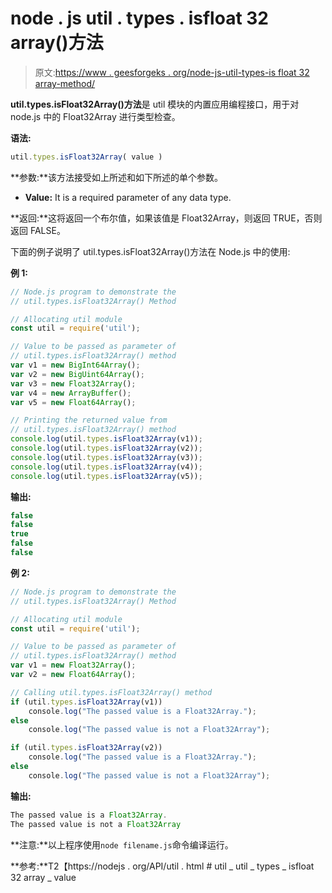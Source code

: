 # node . js util . types . isfloat 32 array()方法

> 原文:[https://www . geesforgeks . org/node-js-util-types-is float 32 array-method/](https://www.geeksforgeeks.org/node-js-util-types-isfloat32array-method/)

**util.types.isFloat32Array()方法**是 util 模块的内置应用编程接口，用于对 node.js 中的 Float32Array 进行类型检查。

**语法:**

```js
util.types.isFloat32Array( value )
```

**参数:**该方法接受如上所述和如下所述的单个参数。

*   **Value:** It is a required parameter of any data type.

**返回:**这将返回一个布尔值，如果该值是 Float32Array，则返回 TRUE，否则返回 FALSE。

下面的例子说明了 util.types.isFloat32Array()方法在 Node.js 中的使用:

**例 1:**

```js
// Node.js program to demonstrate the   
// util.types.isFloat32Array() Method

// Allocating util module
const util = require('util');

// Value to be passed as parameter of
// util.types.isFloat32Array() method
var v1 = new BigInt64Array();
var v2 = new BigUint64Array();
var v3 = new Float32Array();
var v4 = new ArrayBuffer();
var v5 = new Float64Array();

// Printing the returned value from
// util.types.isFloat32Array() method
console.log(util.types.isFloat32Array(v1));
console.log(util.types.isFloat32Array(v2));
console.log(util.types.isFloat32Array(v3));
console.log(util.types.isFloat32Array(v4));
console.log(util.types.isFloat32Array(v5));
```

**输出:**

```js
false
false
true
false
false

```

**例 2:**

```js
// Node.js program to demonstrate the   
// util.types.isFloat32Array() Method

// Allocating util module
const util = require('util');

// Value to be passed as parameter of 
// util.types.isFloat32Array() method
var v1 = new Float32Array();
var v2 = new Float64Array();

// Calling util.types.isFloat32Array() method
if (util.types.isFloat32Array(v1))
    console.log("The passed value is a Float32Array.");
else
    console.log("The passed value is not a Float32Array");

if (util.types.isFloat32Array(v2))
    console.log("The passed value is a Float32Array.");
else
    console.log("The passed value is not a Float32Array");
```

**输出:**

```js
The passed value is a Float32Array.
The passed value is not a Float32Array

```

**注意:**以上程序使用`node filename.js`命令编译运行。

**参考:**T2【https://nodejs . org/API/util . html # util _ util _ types _ isfloat 32 array _ value